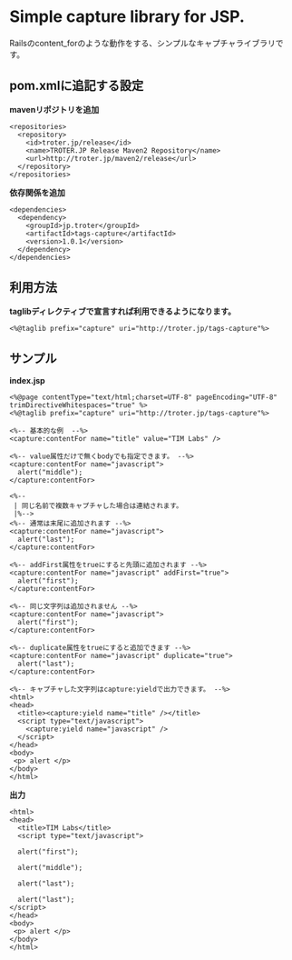 Simple capture library for JSP.
===============================

Railsのcontent_forのような動作をする、シンプルなキャプチャライブラリです。

pom.xmlに追記する設定
---------------------

**mavenリポジトリを追加**

    <repositories>
      <repository>
        <id>troter.jp/release</id>
        <name>TROTER.JP Release Maven2 Repository</name>
        <url>http://troter.jp/maven2/release</url>
      </repository>
    </repositories>

**依存関係を追加**

    <dependencies>
      <dependency>
        <groupId>jp.troter</groupId>
        <artifactId>tags-capture</artifactId>
        <version>1.0.1</version>
      </dependency>
    </dependencies>

利用方法
--------

**taglibディレクティブで宣言すれば利用できるようになります。**

    <%@taglib prefix="capture" uri="http://troter.jp/tags-capture"%>

サンプル
--------

**index.jsp**

    <%@page contentType="text/html;charset=UTF-8" pageEncoding="UTF-8" trimDirectiveWhitespaces="true" %>
    <%@taglib prefix="capture" uri="http://troter.jp/tags-capture"%>
    
    <%-- 基本的な例  --%>
    <capture:contentFor name="title" value="TIM Labs" />
    
    <%-- value属性だけで無くbodyでも指定できます。 --%>
    <capture:contentFor name="javascript">
      alert("middle");
    </capture:contentFor>
    
    <%--
     | 同じ名前で複数キャプチャした場合は連結されます。
     |%-->
    <%-- 通常は末尾に追加されます --%>
    <capture:contentFor name="javascript">
      alert("last");
    </capture:contentFor>
    
    <%-- addFirst属性をtrueにすると先頭に追加されます --%>
    <capture:contentFor name="javascript" addFirst="true">
      alert("first");
    </capture:contentFor>
    
    <%-- 同じ文字列は追加されません --%>
    <capture:contentFor name="javascript">
      alert("first");
    </capture:contentFor>
    
    <%-- duplicate属性をtrueにすると追加できます --%>
    <capture:contentFor name="javascript" duplicate="true">
      alert("last");
    </capture:contentFor>
    
    <%-- キャプチャした文字列はcapture:yieldで出力できます。 --%>
    <html>
    <head>
      <title><capture:yield name="title" /></title>
      <script type="text/javascript">
        <capture:yield name="javascript" />
      </script>
    </head>
    <body>
     <p> alert </p>
    </body>
    </html>

**出力**

    <html>
    <head>
      <title>TIM Labs</title>
      <script type="text/javascript">
    
      alert("first");
    
      alert("middle");
    
      alert("last");
    
      alert("last");
    </script>
    </head>
    <body>
     <p> alert </p>
    </body>
    </html>
